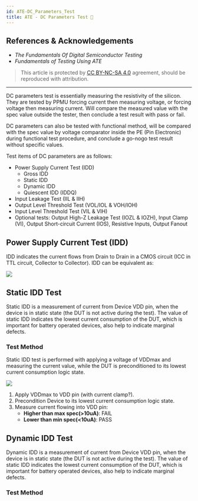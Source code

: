 ```yaml
---
id: ATE-DC_Parameters_Test
title: ATE - DC Parameters Test 🚧
---
```


## References & Acknowledgements

- *The Fundamentals Of Digital Semiconductor Testing*
- *Fundamentals of Testing Using ATE*

> This article is protected by [CC BY-NC-SA 4.0](https://creativecommons.org/licenses/by/4.0/deed.en) agreement, should be reproduced with attribution.

---

DC parameters test is essentially measuring the resistivity of the silicon. They are tested by PPMU forcing current then measuring voltage, or forcing voltage then measuring current. Will compare the measured value with the spec value outside the tester, then conclude a test result with pass or fail.

DC parameters can also be tested with functional method, will be compared with the spec value by voltage comparator inside the PE (Pin Electronic) during functional test procedure, and conclude a go-nogo test result without specific values.

Test items of DC parameters are as follows:

- Power Supply Current Test (IDD)
  - Gross IDD
  - Static IDD
  - Dynamic IDD
  - Quiescent IDD (IDDQ)
- Input Leakage Test (IIL & IIH)
- Output Level Threshold Test (VOL/IOL & VOH/IOH)
- Input Level Threshold Test (VIL & VIH)
- Optional tests: Output High-Z Leakage Test (IOZL & IOZH), Input Clamp (VI), Output Short-circuit Current (IOS), Resistive Inputs, Output Fanout

## Power Supply Current Test (IDD)

IDD indicates the current flows from Drain to Drain in a CMOS circuit (ICC in TTL circuit, Collector to Collector). IDD can be equivalent as:

![](https://cos.wiki-power.com/img/20220910234238.png)

## Static IDD Test

Static IDD is a measurement of current from Device VDD pin, when the device is in static state (the DUT is not active during the test). The value of static IDD indicates the lowest current consumption of the DUT, which is important for battery operated devices, also help to indicate marginal defects.

### Test Method

Static IDD test is performed with applying a voltage of VDDmax and measuring the current value, while the DUT is preconditioned to its lowest current consumption logic state.

![](https://cos.wiki-power.com/img/20220911142730.png)

1. Apply VDDmax to VDD pin (with current clamp?).
2. Precondition Device to its lowest current consumption logic state.
3. Measure current flowing into VDD pin:
   - **Higher than max spec(>10uA)**: FAIL
   - **Lower than min spec(<10uA)**: PASS

## Dynamic IDD Test

Dynamic IDD is a measurement of current from Device VDD pin, when the device is in static state (the DUT is not active during the test). The value of static IDD indicates the lowest current consumption of the DUT, which is important for battery operated devices, also help to indicate marginal defects.

### Test Method
